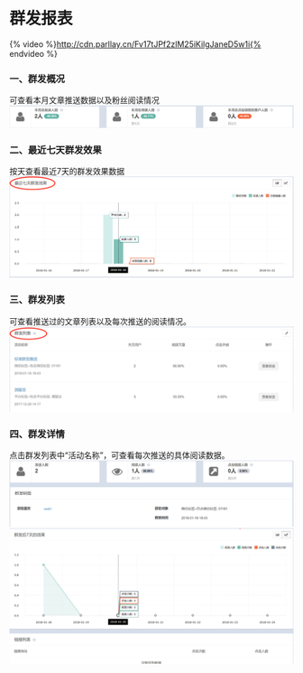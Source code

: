 # 群发报表

{% video %}http://cdn.parllay.cn/Fv17tJPf2zlM25iKilgJaneD5w1i{% endvideo %}

### 一、群发概况

可查看本月文章推送数据以及粉丝阅读情况![](/assets/1516594165%281%29.png)

### 二、最近七天群发效果

按天查看最近7天的群发效果数据![](/assets/1516594283%281%29.png)

### 三、群发列表

可查看推送过的文章列表以及每次推送的阅读情况。![](/assets/1516594393%281%29.png)

### 四、群发详情

点击群发列表中“活动名称”，可查看每次推送的具体阅读数据。![](/assets/1516594516%281%29.png)![](/assets/1516594549%281%29.png)

